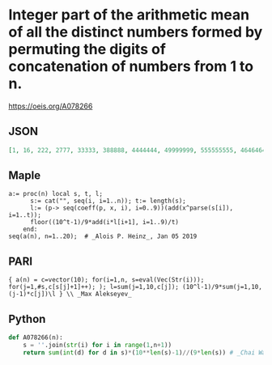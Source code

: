# Integer part of the arithmetic mean of all the distinct numbers formed by permuting the digits of concatenation of numbers from 1 to n\.
https://oeis.org/A078266
## JSON
```JSON
[1, 16, 222, 2777, 33333, 388888, 4444444, 49999999, 555555555, 46464646464, 4102564102563, 377777777777777, 35947712418300653, 3508771929824561403, 349206349206349206348, 35265700483091787439613, 3599999999999999999999999]
```
## Maple
```Maple
a:= proc(n) local s, t, l;
      s:= cat("", seq(i, i=1..n)); t:= length(s);
      l:= (p-> seq(coeff(p, x, i), i=0..9))(add(x^parse(s[i]), i=1..t));
      floor((10^t-1)/9*add(i*l[i+1], i=1..9)/t)
    end:
seq(a(n), n=1..20);  # _Alois P. Heinz_, Jan 05 2019
```
## PARI
```PARI
{ a(n) = c=vector(10); for(i=1,n, s=eval(Vec(Str(i))); for(j=1,#s,c[s[j]+1]++); ); l=sum(j=1,10,c[j]); (10^l-1)/9*sum(j=1,10,(j-1)*c[j])\l } \\ _Max Alekseyev_
```
## Python
```Python
def A078266(n):
    s = ''.join(str(i) for i in range(1,n+1))
    return sum(int(d) for d in s)*(10**len(s)-1)//(9*len(s)) # _Chai Wah Wu_, Jan 04 2019
```
